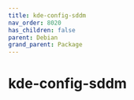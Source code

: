 ```yaml
---
title: kde-config-sddm
nav_order: 8020
has_children: false
parent: Debian
grand_parent: Package
---
```



# kde-config-sddm
